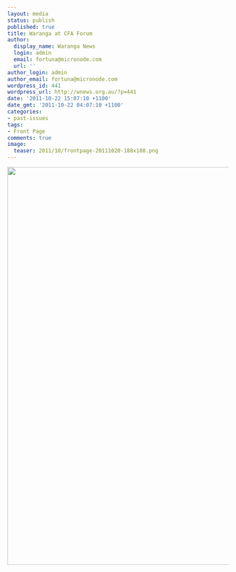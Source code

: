 ```yaml
---
layout: media
status: publish
published: true
title: Waranga at CFA Forum
author:
  display_name: Waranga News
  login: admin
  email: fortuna@micronode.com
  url: ''
author_login: admin
author_email: fortuna@micronode.com
wordpress_id: 441
wordpress_url: http://wnews.org.au/?p=441
date: '2011-10-22 15:07:10 +1100'
date_gmt: '2011-10-22 04:07:10 +1100'
categories:
- past-issues
tags:
- Front Page
comments: true
image:
  teaser: 2011/10/frontpage-20111020-188x188.png
---
```


<a href="{{ site.url }}/images/2011/10/frontpage-20111020.pdf"><img class="alignnone size-full wp-image-440" title="Front Page - October 20, 2011" src="{{ site.url }}/images/2011/10/frontpage-20111020.png" alt="" width="624" height="907" /></a>
